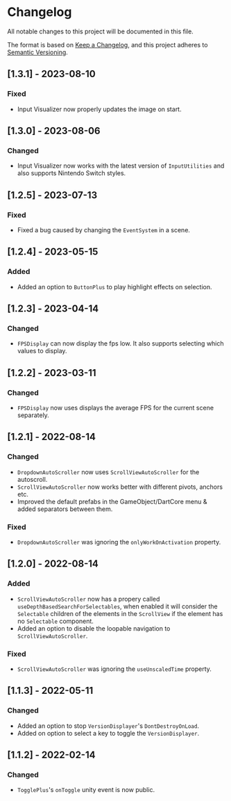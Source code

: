 # Changelog

All notable changes to this project will be documented in this file.

The format is based on [Keep a Changelog](https://keepachangelog.com/en/1.0.0/),
and this project adheres to [Semantic Versioning](https://semver.org/spec/v2.0.0.html).
## [1.3.1] - 2023-08-10

### Fixed

-   Input Visualizer now properly updates the image on start.

## [1.3.0] - 2023-08-06

### Changed

-   Input Visualizer now works with the latest version of `InputUtilities` and also supports Nintendo Switch styles.

## [1.2.5] - 2023-07-13

### Fixed

-   Fixed a bug caused by changing the `EventSystem` in a scene.

## [1.2.4] - 2023-05-15

### Added

-   Added an option to `ButtonPlus` to play highlight effects on selection.

## [1.2.3] - 2023-04-14

### Changed

-   `FPSDisplay` can now display the fps low. It also supports selecting which values to display.

## [1.2.2] - 2023-03-11

### Changed

-   `FPSDisplay` now uses displays the average FPS for the current scene separately.

## [1.2.1] - 2022-08-14

### Changed

-   `DropdownAutoScroller` now uses `ScrollViewAutoScroller` for the autoscroll.
-   `ScrollViewAutoScroller` now works better with different pivots, anchors etc.
-   Improved the default prefabs in the GameObject/DartCore menu & added separators between them.

### Fixed

-   `DropdownAutoScroller` was ignoring the `onlyWorkOnActivation` property.

## [1.2.0] - 2022-08-14

### Added

-   `ScrollViewAutoScroller` now has a propery called `useDepthBasedSearchForSelectables`, when enabled it will consider the `Selectable` children of the elements in the `ScrollView` if the element has no `Selectable` component.
-   Added an option to disable the loopable navigation to `ScrollViewAutoScroller`.

### Fixed

-   `ScrollViewAutoScroller` was ignoring the `useUnscaledTime` property.

## [1.1.3] - 2022-05-11

### Changed

-   Added an option to stop `VersionDisplayer`'s `DontDestroyOnLoad`.
-   Added on option to select a key to toggle the `VersionDisplayer`.

## [1.1.2] - 2022-02-14

### Changed

-   `TogglePlus`'s `onToggle` unity event is now public.
